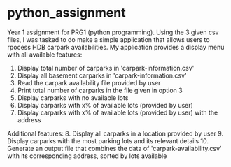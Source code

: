 # python_assignment
Year 1 assignment for PRG1 (python programming). Using the 3 given csv files, I was tasked to do make a simple application that allows users to rpocess HDB carpark availabilities. My application provides a display menu with all available features:
1. Display total number of carparks in 'carpark-information.csv'
2. Display all basement carparks in 'carpark-information.csv'
3. Read the carpark availability file provided by user
4. Print total number of carparks in the file given in option 3
5. Display carparks with no available lots
6. Display carparks with x% of available lots (provided by user)
7. Display carparks with x% of available lots (provided by user) with the address

Additional features:
8. Display all carparks in a location provided by user
9. Display carparks with the most parking lots and its relevant details
10. Generate an output file that combines the data of 'carpark-availability.csv' with its corresponding address, sorted by lots available
